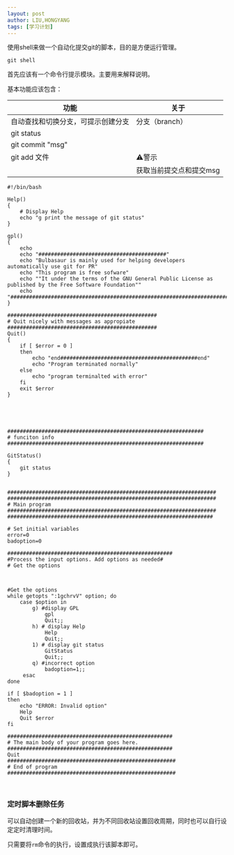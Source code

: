 ```yaml
---
layout: post
author: LIU,HONGYANG
tags: [学习计划]
---
```




使用shell来做一个自动化提交git的脚本，目的是方便运行管理。



`git shell`



首先应该有一个命令行提示模块。主要用来解释说明。





基本功能应该包含：

| 功能                               | 关于                    |
| ---------------------------------- | ----------------------- |
| 自动查找和切换分支，可提示创建分支 | 分支（branch）          |
| git status                         |                         |
| git commit "msg"                   |                         |
| git add 文件                       | ⚠️警示                   |
|                                    | 获取当前提交点和提交msg |



```
#!/bin/bash

Help()
{
    # Display Help
    echo "g print the message of git status"
}

gpl()
{
    echo
    echo "#########################################" 
    echo "Bulbasaur is mainly used for helping developers automatically use git for PR"
    echo "This program is free sofware"
    echo ""It under the terms of the GNU General Public License as published by the Free Software Foundation""
    echo "############################################################################################################"
}

################################################
# Quit nicely with messages as appropiate
################################################
Quit()
{
    if [ $error = 0 ]
    then
        echo "end############################################end"
        echo "Program terminated normally"
    else 
        echo "program terminalted with error"
    fi
    exit $error
}





###############################################################
# funciton info
###############################################################

GitStatus()
{
    git status
} 


###################################################################
###################################################################
# Main program
###################################################################
##################################################################

# Set initial variables
error=0
badoption=0

#####################################################
#Process the input options. Add options as needed#
# Get the options



#Get the options
while getopts ":1gchrvV" option; do
    case $option in
        g) #display GPL
            gpl
            Quit;;
        h) # display Help
            Help
            Quit;;
        1) # display git status
            GitStatus
            Quit;;
        q) #incorrect option
            badoption=1;;
     esac
done

if [ $badoption = 1 ]
then 
    echo "ERROR: Invalid option"
    Help
    Quit $error
fi

#####################################################
# The main body of your program goes here.
#####################################################
Quit
######################################################
# End of program
######################################################



```





### 定时脚本删除任务



可以自动创建一个新的回收站，并为不同回收站设置回收周期，同时也可以自行设定定时清理时间。

只需要将`rm`命令的执行，设置成执行该脚本即可。


